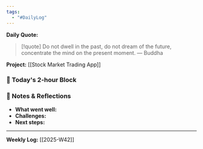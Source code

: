 ```yaml
---
tags:
  - "#DailyLog"
---
```


**Daily Quote:**
> [!quote] Do not dwell in the past, do not dream of the future, concentrate the mind on the present moment.
> — Buddha

**Project:** [[Stock Market Trading App]]

### 🎯 Today's 2-hour Block


### 📝 Notes & Reflections
- **What went well:**
- **Challenges:**
- **Next steps:**

---

**Weekly Log:** [[2025-W42]]